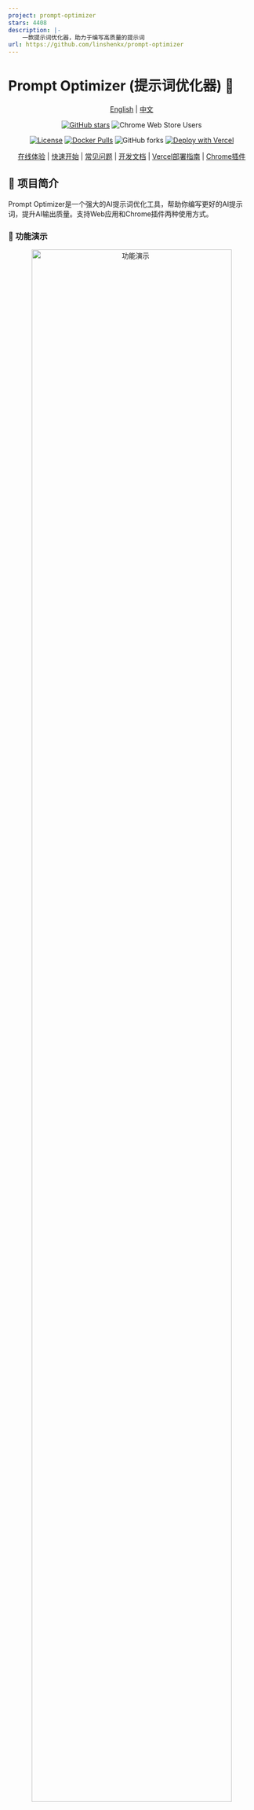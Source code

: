```yaml
---
project: prompt-optimizer
stars: 4408
description: |-
    一款提示词优化器，助力于编写高质量的提示词
url: https://github.com/linshenkx/prompt-optimizer
---
```


# Prompt Optimizer (提示词优化器) 🚀

<div align="center">

[English](README_EN.md) | [中文](README.md)

[![GitHub stars](https://img.shields.io/github/stars/linshenkx/prompt-optimizer)](https://github.com/linshenkx/prompt-optimizer/stargazers)
![Chrome Web Store Users](https://img.shields.io/chrome-web-store/users/cakkkhboolfnadechdlgdcnjammejlna?style=flat&label=Chrome%20Users&link=https%3A%2F%2Fchromewebstore.google.com%2Fdetail%2F%25E6%258F%2590%25E7%25A4%25BA%25E8%25AF%258D%25E4%25BC%2598%25E5%258C%2596%25E5%2599%25A8%2Fcakkkhboolfnadechdlgdcnjammejlna)

[![License](https://img.shields.io/badge/license-MIT-blue.svg)](LICENSE)
[![Docker Pulls](https://img.shields.io/docker/pulls/linshen/prompt-optimizer)](https://hub.docker.com/r/linshen/prompt-optimizer)
![GitHub forks](https://img.shields.io/github/forks/linshenkx/prompt-optimizer?style=flat)
[![Deploy with Vercel](https://img.shields.io/badge/Vercel-indigo?style=flat&logo=vercel)](https://vercel.com/new/clone?repository-url=https%3A%2F%2Fgithub.com%2Flinshenkx%2Fprompt-optimizer)

[在线体验](https://prompt.always200.com) | [快速开始](#快速开始) | [常见问题](#常见问题) | [开发文档](dev.md) | [Vercel部署指南](docs/vercel.md) | [Chrome插件](https://chromewebstore.google.com/detail/prompt-optimizer/cakkkhboolfnadechdlgdcnjammejlna)

</div>

## 📖 项目简介

Prompt Optimizer是一个强大的AI提示词优化工具，帮助你编写更好的AI提示词，提升AI输出质量。支持Web应用和Chrome插件两种使用方式。

### 🎥 功能演示

<div align="center">
  <img src="images/contrast.png" alt="功能演示" width="90%">
</div>

## ✨ 核心特性

- 🎯 智能优化：一键优化提示词，支持多轮迭代改进，提升AI回复准确度
- 🔄 对比测试：支持原始提示词和优化后提示词的实时对比，直观展示优化效果
- 🔄 多模型集成：支持OpenAI、Gemini、DeepSeek等主流AI模型，满足不同需求
- 🔒 安全架构：纯客户端处理，数据直接与AI服务商交互，不经过中间服务器
- 💾 隐私保护：本地加密存储历史记录和API密钥，确保数据安全
- 📱 多端支持：同时提供Web应用和Chrome插件两种使用方式
- 🎨 用户体验：简洁直观的界面设计，响应式布局和流畅交互动效果
- 🌐 跨域支持：Vercel部署时支持使用Edge Runtime代理解决跨域问题（可能会触发部分厂商风控）

## 快速开始

### 1. 使用在线版本（推荐）

直接访问：[https://prompt.always200.com](https://prompt.always200.com)

项目是纯前端项目，所有数据只存储在浏览器本地，不会上传至任何服务器，因此直接使用在线版本也是安全可靠的

### 2. Vercel部署
方式1：一键部署到自己的Vercel：
   [![部署到 Vercel](https://vercel.com/button)](https://vercel.com/new/clone?repository-url=https%3A%2F%2Fgithub.com%2Flinshenkx%2Fprompt-optimizer)

方式2: Fork项目后在Vercel中导入（推荐）：
   - 先Fork项目到自己的GitHub
   - 然后在Vercel中导入该项目
   - 可跟踪源项目更新，便于同步最新功能和修复
  
更多详细的部署步骤和注意事项，请查看 [Vercel部署指南](docs/vercel.md)

### 3. 安装Chrome插件
1. 从Chrome商店安装（由于审批较慢，可能不是最新的）：[Chrome商店地址](https://chromewebstore.google.com/detail/prompt-optimizer/cakkkhboolfnadechdlgdcnjammejlna)
2. 点击图标即可打开提示词优化器

### 4. Docker部署
```bash
# 运行容器（默认配置）
docker run -d -p 80:80 --restart unless-stopped --name prompt-optimizer linshen/prompt-optimizer

# 运行容器（配置API密钥）
docker run -d -p 80:80 \
  -e VITE_OPENAI_API_KEY=your_key \
  --restart unless-stopped \
  --name prompt-optimizer \
  linshen/prompt-optimizer
```

### 5. Docker Compose部署
```bash
# 1. 克隆仓库
git clone https://github.com/linshenkx/prompt-optimizer.git
cd prompt-optimizer

# 2. 可选：创建.env文件配置API密钥
cat > .env << EOF
VITE_OPENAI_API_KEY=your_openai_api_key
VITE_GEMINI_API_KEY=your_gemini_api_key
VITE_DEEPSEEK_API_KEY=your_deepseek_api_key
EOF

# 3. 启动服务
docker compose up -d

# 4. 查看日志
docker compose logs -f
```

你还可以直接编辑docker-compose.yml文件，自定义配置：
```yaml
services:
  prompt-optimizer:
    image: linshen/prompt-optimizer:latest
    container_name: prompt-optimizer
    restart: unless-stopped
    ports:
      - "8081:80"  # 修改端口映射
    environment:
      - VITE_OPENAI_API_KEY=your_key_here  # 直接在配置中设置密钥
```

## ⚙️ API密钥配置

### 方式一：通过界面配置（推荐）
1. 点击界面右上角的"⚙️设置"按钮
2. 选择"模型管理"选项卡
3. 点击需要配置的模型（如OpenAI、Gemini、DeepSeek等）
4. 在弹出的配置框中输入对应的API密钥
5. 点击"保存"即可

支持的模型：
- OpenAI (gpt-3.5-turbo, gpt-4)
- Gemini (gemini-2.0-flash)
- DeepSeek (DeepSeek-V3)
- 自定义API（OpenAI兼容接口）

### 方式二：通过环境变量配置
Docker部署时通过 `-e` 参数配置环境变量：
```bash
-e VITE_OPENAI_API_KEY=your_key
-e VITE_GEMINI_API_KEY=your_key
-e VITE_DEEPSEEK_API_KEY=your_key
-e VITE_SILICONFLOW_API_KEY=your_key
-e VITE_CUSTOM_API_KEY=your_custom_api_key
-e VITE_CUSTOM_API_BASE_URL=your_custom_api_base_url
-e VITE_CUSTOM_API_MODEL=your_custom_model_name 
```

## 本地开发
详细文档可查看 [开发文档](dev.md)

```bash
# 1. 克隆项目
git clone https://github.com/linshenkx/prompt-optimizer.git
cd prompt-optimizer

# 2. 安装依赖
pnpm install

# 3. 启动开发服务
pnpm dev               # 主开发命令：构建core/ui并运行web应用
pnpm dev:web          # 仅运行web应用
pnpm dev:fresh        # 完整重置并重新启动开发环境
```

## 🗺️ 开发路线

- [x] 基础功能开发
- [x] Web应用发布
- [x] Chrome插件发布
- [x] 自定义模型支持
- [x] 多模型支持优化
- [x] 国际化支持

详细的项目状态可查看 [项目状态文档](docs/project-status.md)

## 📖 相关文档

- [文档索引](docs/README.md) - 所有文档的索引
- [技术开发指南](docs/technical-development-guide.md) - 技术栈和开发规范
- [项目结构](docs/project-structure.md) - 详细的项目结构说明
- [项目状态](docs/project-status.md) - 当前进度和计划
- [产品需求](docs/prd.md) - 产品需求文档
- [Vercel部署指南](docs/vercel.md) - Vercel部署详细说明


## Star History

<a href="https://star-history.com/#linshenkx/prompt-optimizer&Date">
 <picture>
   <source media="(prefers-color-scheme: dark)" srcset="https://api.star-history.com/svg?repos=linshenkx/prompt-optimizer&type=Date&theme=dark" />
   <source media="(prefers-color-scheme: light)" srcset="https://api.star-history.com/svg?repos=linshenkx/prompt-optimizer&type=Date" />
   <img alt="Star History Chart" src="https://api.star-history.com/svg?repos=linshenkx/prompt-optimizer&type=Date" />
 </picture>
</a>

## 常见问题

### API连接问题

#### Q1: 为什么配置好API密钥后仍然无法连接到模型服务？
**A**: 大多数连接失败是由**跨域问题**（CORS）导致的。由于本项目是纯前端应用，浏览器出于安全考虑会阻止直接访问不同源的API服务。模型服务如未正确配置CORS策略，会拒绝来自浏览器的直接请求。

#### Q2: 如何解决本地Ollama的连接问题？
**A**: Ollama完全支持OpenAI标准接口，只需配置正确的跨域策略：
1. 设置环境变量 `OLLAMA_ORIGINS=*` 允许任意来源的请求
2. 如仍有问题，设置 `OLLAMA_HOST=0.0.0.0:11434` 监听任意IP地址

#### Q3: 如何解决商业API（如Nvidia的DS API、字节跳动的火山API）的跨域问题？
**A**: 这些平台通常有严格的跨域限制，推荐以下解决方案：

1. **使用Vercel代理**（便捷方案）
   - 使用在线版本：[prompt.always200.com](https://prompt.always200.com)
   - 或自行部署到Vercel平台
   - 在模型设置中勾选"使用Vercel代理"选项
   - 请求流向：浏览器→Vercel→模型服务提供商
   - 详细步骤请参考 [Vercel部署指南](docs/vercel.md)

2. **使用自部署的API中转服务**（可靠方案）
   - 部署如OneAPI等开源API聚合/代理工具
   - 在设置中配置为自定义API端点
   - 请求流向：浏览器→中转服务→模型服务提供商

#### Q4: Vercel代理有什么缺点或风险？
**A**: 使用Vercel代理可能会触发某些模型服务提供商的风控机制。部分厂商可能会将来自Vercel的请求判定为代理行为，从而限制或拒绝服务。如遇此问题，建议使用自部署的中转服务。


## 🤝 参与贡献

1. Fork 本仓库
2. 创建特性分支 (`git checkout -b feature/AmazingFeature`)
3. 提交更改 (`git commit -m '添加某个特性'`)
4. 推送到分支 (`git push origin feature/AmazingFeature`)
5. 提交 Pull Request

提示：使用cursor工具开发时，建议在提交前:
1. 使用"code_review"规则进行代码审查
2. 按照审查报告格式检查:
   - 变更的整体一致性
   - 代码质量和实现方式
   - 测试覆盖情况
   - 文档完善程度
3. 根据审查结果进行优化后再提交

## 👏 贡献者名单

感谢所有为项目做出贡献的开发者！

<a href="https://github.com/linshenkx/prompt-optimizer/graphs/contributors">
  <img src="https://contrib.rocks/image?repo=linshenkx/prompt-optimizer" alt="贡献者" />
</a>

## 📄 开源协议

本项目采用 [MIT](LICENSE) 协议开源。

---

如果这个项目对你有帮助，请考虑给它一个 Star ⭐️

## 👥 联系我们

- 提交 Issue
- 发起 Pull Request
- 加入讨论组
